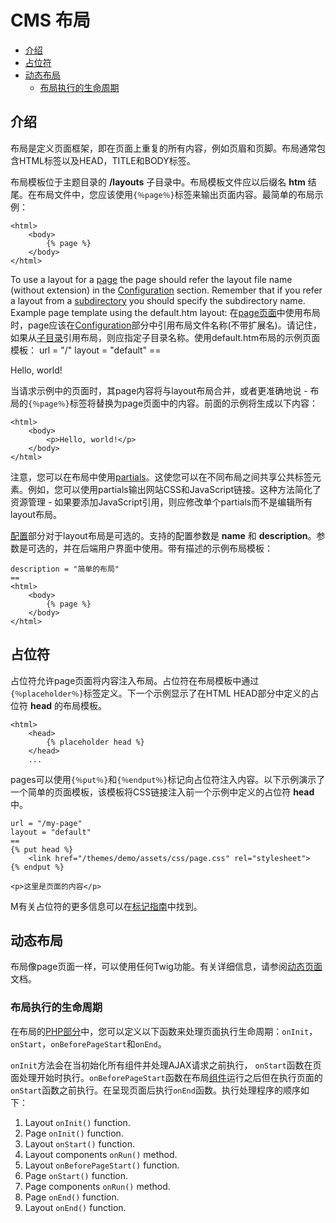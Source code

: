 # CMS 布局

- [介绍](#introduction)
- [占位符](#placeholders)
- [动态布局](#dynamic-layouts)
    - [布局执行的生命周期](#layout-life-cycle)

<a name="introduction"></a>
## 介绍


布局是定义页面框架，即在页面上重复的所有内容，例如页眉和页脚。布局通常包含HTML标签以及HEAD，TITLE和BODY标签。

布局模板位于主题目录的 **/layouts** 子目录中。布局模板文件应以后缀名 **htm** 结尾。在布局文件中，您应该使用`{％page％}`标签来输出页面内容。最简单的布局示例：

    <html>
        <body>
            {% page %}
        </body>
    </html>

To use a layout for a [page](cms-pages.md) the page should refer the layout file name (without extension) in the [Configuration](cms-themes.md#configuration-section) section. Remember that if you refer a layout from a [subdirectory](cms-themes.md#subdirectories) you should specify the subdirectory name. Example page template using the default.htm layout:
在[page页面](cms-pages.md)中使用布局时，page应该在[Configuration](cms-themes.md#configuration-section)部分中引用布局文件名称(不带扩展名)。请记住，如果从[子目录](cms-themes.md#subdirectories)引用布局，则应指定子目录名称。使用default.htm布局的示例页面模板：
    url = "/"
    layout = "default"
    ==
    <p>Hello, world!</p>

当请求示例中的页面时，其page内容将与layout布局合并，或者更准确地说 - 布局的`{％page％}`标签将替换为page页面中的内容。前面的示例将生成以下内容：

    <html>
        <body>
            <p>Hello, world!</p>
        </body>
    </html>

注意，您可以在布局中使用[partials](cms-partials.md)。这使您可以在不同布局之间共享公共标签元素。例如，您可以使用partials输出网站CSS和JavaScript链接。这种方法简化了资源管理 - 如果要添加JavaScript引用，则应修改单个partials而不是编辑所有layout布局。

[配置](cms-themes.md#configuration-section)部分对于layout布局是可选的。支持的配置参数是 **name** 和 **description**。参数是可选的，并在后端用户界面中使用。带有描述的示例布局模板：

    description = "简单的布局"
    ==
    <html>
        <body>
            {% page %}
        </body>
    </html>

<a name="placeholders"></a>
## 占位符

占位符允许page页面将内容注入布局。占位符在布局模板中通过`{％placeholder％}`标签定义。下一个示例显示了在HTML HEAD部分中定义的占位符 **head** 的布局模板。

    <html>
        <head>
            {% placeholder head %}
        </head>
        ...


pages可以使用`{％put％}`和`{％endput％}`标记向占位符注入内容。以下示例演示了一个简单的页面模板，该模板将CSS链接注入前一个示例中定义的占位符 **head**中。

    url = "/my-page"
    layout = "default"
    ==
    {% put head %}
        <link href="/themes/demo/assets/css/page.css" rel="stylesheet">
    {% endput %}

    <p>这里是页面的内容</p>

M有关占位符的更多信息可以在[标记指南](../markup/tag-placeholder)中找到。

<a name="dynamic-layouts"></a>
## 动态布局

布局像page页面一样，可以使用任何Twig功能。有关详细信息，请参阅[动态页面](cms-pages.md#dynamic-pages) 文档。

<a name="layout-life-cycle"></a>
### 布局执行的生命周期

在布局的[PHP部分](cms-themes.md#php-section)中，您可以定义以下函数来处理页面执行生命周期：`onInit`，`onStart`，`onBeforePageStart`和`onEnd`。


`onInit`方法会在当初始化所有组件并处理AJAX请求之前执行， `onStart`函数在页面处理开始时执行。`onBeforePageStart`函数在布局[组件](components)运行之后但在执行页面的`onStart`函数之前执行。在呈现页面后执行`onEnd`函数。执行处理程序的顺序如下：

1. Layout `onInit()` function.
1. Page `onInit()` function.
1. Layout `onStart()` function.
1. Layout components `onRun()` method.
1. Layout `onBeforePageStart()` function.
1. Page `onStart()` function.
1. Page components `onRun()` method.
1. Page `onEnd()` function.
1. Layout `onEnd()` function.